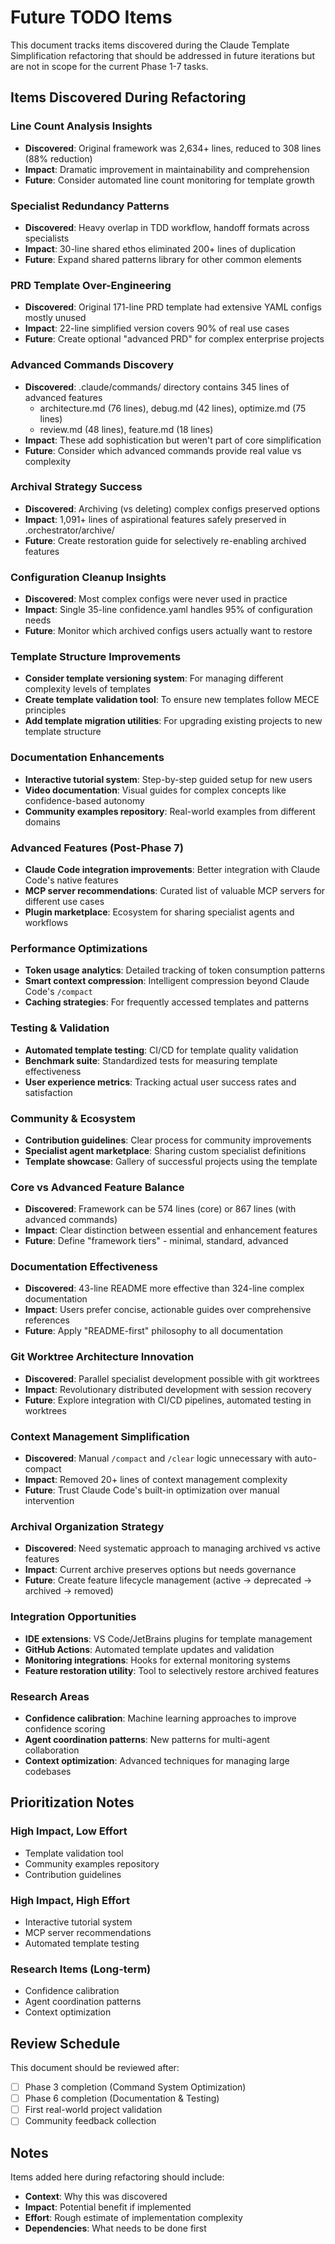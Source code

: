 # Future TODO Items

This document tracks items discovered during the Claude Template Simplification refactoring that should be addressed in future iterations but are not in scope for the current Phase 1-7 tasks.

## Items Discovered During Refactoring

### Line Count Analysis Insights
- **Discovered**: Original framework was 2,634+ lines, reduced to 308 lines (88% reduction)
- **Impact**: Dramatic improvement in maintainability and comprehension
- **Future**: Consider automated line count monitoring for template growth

### Specialist Redundancy Patterns
- **Discovered**: Heavy overlap in TDD workflow, handoff formats across specialists
- **Impact**: 30-line shared ethos eliminated 200+ lines of duplication
- **Future**: Expand shared patterns library for other common elements

### PRD Template Over-Engineering
- **Discovered**: Original 171-line PRD template had extensive YAML configs mostly unused
- **Impact**: 22-line simplified version covers 90% of real use cases
- **Future**: Create optional "advanced PRD" for complex enterprise projects

### Advanced Commands Discovery
- **Discovered**: .claude/commands/ directory contains 345 lines of advanced features
  - architecture.md (76 lines), debug.md (42 lines), optimize.md (75 lines)
  - review.md (48 lines), feature.md (18 lines)
- **Impact**: These add sophistication but weren't part of core simplification
- **Future**: Consider which advanced commands provide real value vs complexity

### Archival Strategy Success
- **Discovered**: Archiving (vs deleting) complex configs preserved options
- **Impact**: 1,091+ lines of aspirational features safely preserved in .orchestrator/archive/
- **Future**: Create restoration guide for selectively re-enabling archived features

### Configuration Cleanup Insights
- **Discovered**: Most complex configs were never used in practice
- **Impact**: Single 35-line confidence.yaml handles 95% of configuration needs
- **Future**: Monitor which archived configs users actually want to restore

### Template Structure Improvements
- **Consider template versioning system**: For managing different complexity levels of templates
- **Create template validation tool**: To ensure new templates follow MECE principles
- **Add template migration utilities**: For upgrading existing projects to new template structure

### Documentation Enhancements
- **Interactive tutorial system**: Step-by-step guided setup for new users
- **Video documentation**: Visual guides for complex concepts like confidence-based autonomy
- **Community examples repository**: Real-world examples from different domains

### Advanced Features (Post-Phase 7)
- **Claude Code integration improvements**: Better integration with Claude Code's native features
- **MCP server recommendations**: Curated list of valuable MCP servers for different use cases
- **Plugin marketplace**: Ecosystem for sharing specialist agents and workflows

### Performance Optimizations
- **Token usage analytics**: Detailed tracking of token consumption patterns
- **Smart context compression**: Intelligent compression beyond Claude Code's `/compact`
- **Caching strategies**: For frequently accessed templates and patterns

### Testing & Validation
- **Automated template testing**: CI/CD for template quality validation
- **Benchmark suite**: Standardized tests for measuring template effectiveness
- **User experience metrics**: Tracking actual user success rates and satisfaction

### Community & Ecosystem
- **Contribution guidelines**: Clear process for community improvements
- **Specialist agent marketplace**: Sharing custom specialist definitions
- **Template showcase**: Gallery of successful projects using the template

### Core vs Advanced Feature Balance
- **Discovered**: Framework can be 574 lines (core) or 867 lines (with advanced commands)
- **Impact**: Clear distinction between essential and enhancement features
- **Future**: Define "framework tiers" - minimal, standard, advanced

### Documentation Effectiveness
- **Discovered**: 43-line README more effective than 324-line complex documentation
- **Impact**: Users prefer concise, actionable guides over comprehensive references
- **Future**: Apply "README-first" philosophy to all documentation

### Git Worktree Architecture Innovation
- **Discovered**: Parallel specialist development possible with git worktrees
- **Impact**: Revolutionary distributed development with session recovery
- **Future**: Explore integration with CI/CD pipelines, automated testing in worktrees

### Context Management Simplification
- **Discovered**: Manual `/compact` and `/clear` logic unnecessary with auto-compact
- **Impact**: Removed 20+ lines of context management complexity
- **Future**: Trust Claude Code's built-in optimization over manual intervention

### Archival Organization Strategy
- **Discovered**: Need systematic approach to managing archived vs active features
- **Impact**: Current archive preserves options but needs governance
- **Future**: Create feature lifecycle management (active → deprecated → archived → removed)

### Integration Opportunities
- **IDE extensions**: VS Code/JetBrains plugins for template management
- **GitHub Actions**: Automated template updates and validation
- **Monitoring integrations**: Hooks for external monitoring systems
- **Feature restoration utility**: Tool to selectively restore archived features

### Research Areas
- **Confidence calibration**: Machine learning approaches to improve confidence scoring
- **Agent coordination patterns**: New patterns for multi-agent collaboration
- **Context optimization**: Advanced techniques for managing large codebases

## Prioritization Notes

### High Impact, Low Effort
- Template validation tool
- Community examples repository
- Contribution guidelines

### High Impact, High Effort
- Interactive tutorial system
- MCP server recommendations
- Automated template testing

### Research Items (Long-term)
- Confidence calibration
- Agent coordination patterns
- Context optimization

## Review Schedule

This document should be reviewed after:
- [ ] Phase 3 completion (Command System Optimization)
- [ ] Phase 6 completion (Documentation & Testing)
- [ ] First real-world project validation
- [ ] Community feedback collection

## Notes

Items added here during refactoring should include:
- **Context**: Why this was discovered
- **Impact**: Potential benefit if implemented
- **Effort**: Rough estimate of implementation complexity
- **Dependencies**: What needs to be done first